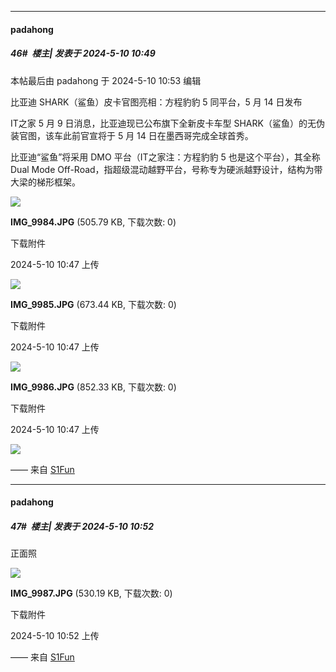 ﻿
*****

####  padahong  
##### 46#         楼主| 发表于 2024-5-10 10:49

 本帖最后由 padahong 于 2024-5-10 10:53 编辑 

比亚迪 SHARK（鲨鱼）皮卡官图亮相：方程豹豹 5 同平台，5 月 14 日发布

IT之家 5 月 9 日消息，比亚迪现已公布旗下全新皮卡车型 SHARK（鲨鱼）的无伪装官图，该车此前官宣将于 5 月 14 日在墨西哥完成全球首秀。

比亚迪“鲨鱼”将采用 DMO 平台（IT之家注：方程豹豹 5 也是这个平台），其全称 Dual Mode Off-Road，指超级混动越野平台，号称专为硬派越野设计，结构为带大梁的梯形框架。

<img src="https://img.saraba1st.com/forum/202405/10/104756s7mxbbe8pzjeteea.jpg" referrerpolicy="no-referrer">

<strong>IMG_9984.JPG</strong> (505.79 KB, 下载次数: 0)

下载附件

2024-5-10 10:47 上传

<img src="https://img.saraba1st.com/forum/202405/10/104756kqryq8qrc69ligmi.jpg" referrerpolicy="no-referrer">

<strong>IMG_9985.JPG</strong> (673.44 KB, 下载次数: 0)

下载附件

2024-5-10 10:47 上传

<img src="https://img.saraba1st.com/forum/202405/10/104756qrc8cc8rul8eec48.jpg" referrerpolicy="no-referrer">

<strong>IMG_9986.JPG</strong> (852.33 KB, 下载次数: 0)

下载附件

2024-5-10 10:47 上传

<img src="https://s2.loli.net/2024/05/10/b2TCrmWQUvhKZR7.jpg" referrerpolicy="no-referrer">

—— 来自 [S1Fun](https://s1fun.koalcat.com)

*****

####  padahong  
##### 47#         楼主| 发表于 2024-5-10 10:52

正面照

<img src="https://img.saraba1st.com/forum/202405/10/105208d2oa0wo2qcvcp2om.jpg" referrerpolicy="no-referrer">

<strong>IMG_9987.JPG</strong> (530.19 KB, 下载次数: 0)

下载附件

2024-5-10 10:52 上传

—— 来自 [S1Fun](https://s1fun.koalcat.com)

